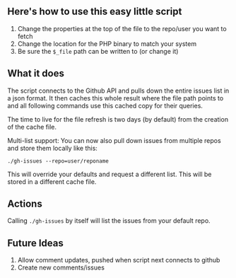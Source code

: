 Here's how to use this easy little script
-----------------------------------------

1. Change the properties at the top of the file to the repo/user 
	you want to fetch
2. Change the location for the PHP binary to match your system
3. Be sure the `$_file` path can be written to (or change it)

What it does
------------

The script connects to the Github API and pulls down the entire
issues list in a json format. It then caches this whole result 
where the file path points to and all following commands use this
cached copy for their queries.

The time to live for the file refresh is two days (by default) 
from the creation of the cache file.

Multi-list support: You can now also pull down issues from multiple repos
and store them locally like this:

	./gh-issues --repo=user/reponame

This will override your defaults and request a different list. This will
be stored in a different cache file.

Actions
-------

Calling `./gh-issues` by itself will list the issues from your default repo.

Future Ideas
------------

1. Allow comment updates, pushed when script next connects to github
2. Create new comments/issues
